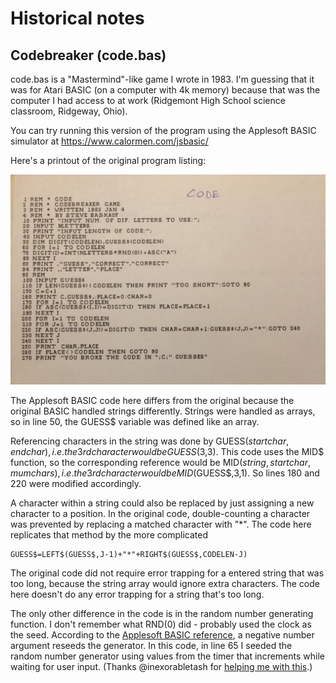 # Historical notes

## Codebreaker (code.bas)

code.bas is a "Mastermind"-like game I wrote in 1983.  I'm guessing that it was for Atari BASIC (on a computer with 4k memory) because that was the computer I had access to at work (Ridgemont High School science classroom, Ridgeway, Ohio).  

You can try running this version of the program using the Applesoft BASIC simulator at https://www.calormen.com/jsbasic/

Here's a printout of the original program listing:

![](code-printout.jpg)

The  Applesoft BASIC code here differs from the original because the original BASIC handled strings differently.  Strings were handled as arrays, so in line 50, the GUESS$ variable was defined like an array.

Referencing characters in the string was done by GUESS$(startchar,endchar), i.e. the 3rd character would be GUESS$(3,3).  This code uses the MID$ function, so the corresponding reference would be MID$(string,startchar,mumchars), i.e. the 3rd character would be MID$(GUESS$,3,1).  So lines 180 and 220 were modified accordingly.

A character within a string could also be replaced by just assigning a new character to a position.  In the original code, double-counting a character was prevented by replacing a matched character with "\*".  The code here replicates that method by the more complicated

```
GUESS$=LEFT$(GUESS$,J-1)+"*"+RIGHT$(GUESS$,CODELEN-J)
```

The original code did not require error trapping for a entered string that was too long, because the string array would ignore extra characters.  The code here doesn't do any error trapping for a string that's too long.

The only other difference in the code is in the random number generating function.  I don't remember what RND(0) did - probably used the clock as the seed.  According to the [Applesoft BASIC reference](https://www.calormen.com/jsbasic/reference.html#String-Functions), a negative number argument reseeds the generator.  In this code, in line 65 I seeded the random number generator using values from the timer that increments while waiting for user input.  (Thanks @inexorabletash for [helping me with this](https://github.com/inexorabletash/jsbasic/issues/24#issuecomment-438913981).)
